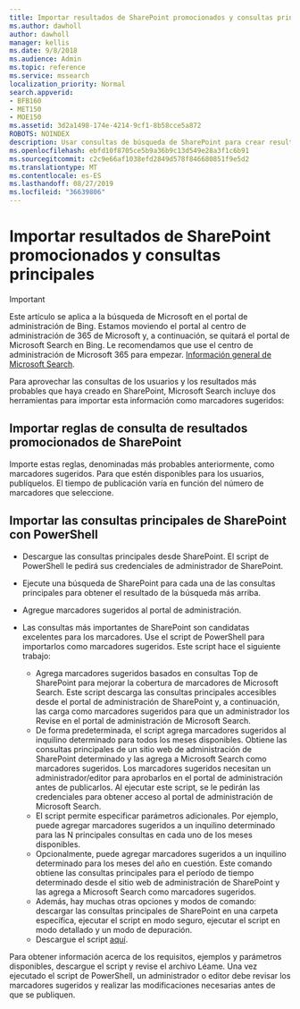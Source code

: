 ```yaml
---
title: Importar resultados de SharePoint promocionados y consultas principales
ms.author: dawholl
author: dawholl
manager: kellis
ms.date: 9/8/2018
ms.audience: Admin
ms.topic: reference
ms.service: mssearch
localization_priority: Normal
search.appverid:
- BFB160
- MET150
- MOE150
ms.assetid: 3d2a1498-174e-4214-9cf1-8b58cce5a872
ROBOTS: NOINDEX
description: Usar consultas de búsqueda de SharePoint para crear resultados de trabajo para Microsoft Search
ms.openlocfilehash: ebfd10f8705ce5b9a36b9c13d549e28a3f1c6b91
ms.sourcegitcommit: c2c9e66af1038efd2849d578f846680851f9e5d2
ms.translationtype: MT
ms.contentlocale: es-ES
ms.lasthandoff: 08/27/2019
ms.locfileid: "36639806"
---
```

# <a name="import-sharepoint-promoted-results-and-top-queries"></a>Importar resultados de SharePoint promocionados y consultas principales

> [!IMPORTANT]
> Este artículo se aplica a la búsqueda de Microsoft en el portal de administración de Bing. Estamos moviendo el portal al centro de administración de 365 de Microsoft y, a continuación, se quitará el portal de Microsoft Search en Bing. Le recomendamos que use el centro de administración de Microsoft 365 para empezar. [Información general de Microsoft Search](overview-microsoft-search.md).
    
Para aprovechar las consultas de los usuarios y los resultados más probables que haya creado en SharePoint, Microsoft Search incluye dos herramientas para importar esta información como marcadores sugeridos: 
  
## <a name="import-sharepoint-promoted-result-query-rules"></a>Importar reglas de consulta de resultados promocionados de SharePoint

Importe estas reglas, denominadas más probables anteriormente, como marcadores sugeridos. Para que estén disponibles para los usuarios, publíquelos. El tiempo de publicación varía en función del número de marcadores que seleccione.
  
## <a name="import-top-sharepoint-queries-using-powershell"></a>Importar las consultas principales de SharePoint con PowerShell

- Descargue las consultas principales desde SharePoint. El script de PowerShell le pedirá sus credenciales de administrador de SharePoint.
    
- Ejecute una búsqueda de SharePoint para cada una de las consultas principales para obtener el resultado de la búsqueda más arriba.
    
- Agregue marcadores sugeridos al portal de administración.
    
- Las consultas más importantes de SharePoint son candidatas excelentes para los marcadores. Use el script de PowerShell para importarlos como marcadores sugeridos. Este script hace el siguiente trabajo:
    - Agrega marcadores sugeridos basados en consultas Top de SharePoint para mejorar la cobertura de marcadores de Microsoft Search. Este script descarga las consultas principales accesibles desde el portal de administración de SharePoint y, a continuación, las carga como marcadores sugeridos para que un administrador los Revise en el portal de administración de Microsoft Search.
    - De forma predeterminada, el script agrega marcadores sugeridos al inquilino determinado para todos los meses disponibles. Obtiene las consultas principales de un sitio web de administración de SharePoint determinado y las agrega a Microsoft Search como marcadores sugeridos. Los marcadores sugeridos necesitan un administrador/editor para aprobarlos en el portal de administración antes de publicarlos. Al ejecutar este script, se le pedirán las credenciales para obtener acceso al portal de administración de Microsoft Search.
    - El script permite especificar parámetros adicionales. Por ejemplo, puede agregar marcadores sugeridos a un inquilino determinado para las N principales consultas en cada uno de los meses disponibles.
    - Opcionalmente, puede agregar marcadores sugeridos a un inquilino determinado para los meses del año en cuestión. Este comando obtiene las consultas principales para el período de tiempo determinado desde el sitio web de administración de SharePoint y las agrega a Microsoft Search como marcadores sugeridos.
    - Además, hay muchas otras opciones y modos de comando: descargar las consultas principales de SharePoint en una carpeta específica, ejecutar el script en modo seguro, ejecutar el script en modo detallado y un modo de depuración.
    - Descargue el script [aquí](https://www.bingforbusiness.com/distribution/SharepointTopQueryBookmarks.zip). 

Para obtener información acerca de los requisitos, ejemplos y parámetros disponibles, descargue el script y revise el archivo Léame. Una vez ejecutado el script de PowerShell, un administrador o editor debe revisar los marcadores sugeridos y realizar las modificaciones necesarias antes de que se publiquen.